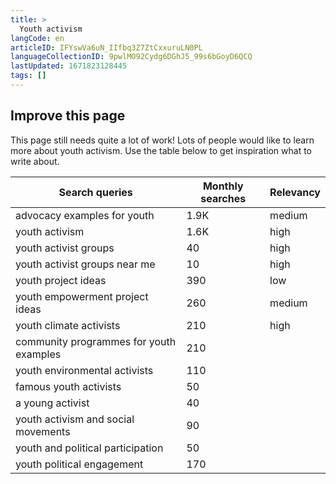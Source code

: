 ```yaml
---
title: >
  Youth activism
langCode: en
articleID: IFYswVa6uN_IIfbq3Z7ZtCxxuruLN0PL
languageCollectionID: 9pwlMO92Cydg6DGhJ5_99s6bGoyD6QCQ
lastUpdated: 1671823128445
tags: []
---
```


## Improve this page

This page still needs quite a lot of work! Lots of people would like to learn more about youth activism. Use the table below to get inspiration what to write about.

<div><table><thead><tr><th>Search queries</th><th>Monthly searches</th><th>Relevancy</th></tr></thead><tbody><tr><td>advocacy examples for youth</td><td>1.9K</td><td>medium</td></tr><tr><td>youth activism</td><td>1.6K</td><td>high</td></tr><tr><td>youth activist groups</td><td>40</td><td>high</td></tr><tr><td>youth activist groups near me</td><td>10</td><td>high</td></tr><tr><td>youth project ideas</td><td>390</td><td>low</td></tr><tr><td>youth empowerment project ideas</td><td>260</td><td>medium</td></tr><tr><td>youth climate activists</td><td>210</td><td>high</td></tr><tr><td>community programmes for youth examples</td><td>210</td><td></td></tr><tr><td>youth environmental activists</td><td>110</td><td></td></tr><tr><td>famous youth activists</td><td>50</td><td></td></tr><tr><td>a young activist</td><td>40</td><td></td></tr><tr><td>youth activism and social movements</td><td>90</td><td></td></tr><tr><td>youth and political participation</td><td>50</td><td></td></tr><tr><td>youth political engagement</td><td>170</td><td></td></tr></tbody></table></div>